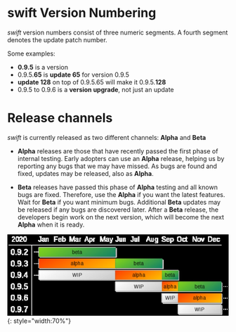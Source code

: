 <!--
    SPDX-FileCopyrightText: Copyright (C) swift Project Community / Contributors
    SPDX-License-Identifier: GFDL-1.3-only
-->

# swift Version Numbering

*swift* version numbers consist of three numeric segments. A fourth segment denotes the update patch number.

Some examples:

- **0.9.5** is a version
- 0.9.5.**65** is **update 65** for version 0.9.5
- **update 128** on top of 0.9.5.65 will make it 0.9.5.**128**
- 0.9.5 to 0.9.6 is a **version upgrade**, not just an update

# Release channels

*swift* is currently released as two different channels: **Alpha** and **Beta**

- **Alpha** releases are those that have recently passed the first phase of internal testing.
Early adopters can use an **Alpha** release, helping us by reporting any bugs that we may have missed.
As bugs are found and fixed, updates may be released, also as **Alpha**.

- **Beta** releases have passed this phase of **Alpha** testing and all known bugs are fixed.
Therefore, use the **Alpha** if you want the latest features. Wait for **Beta** if you want minimum bugs.
Additional **Beta** updates may be released if any bugs are discovered later.
After a **Beta** release, the developers begin work on the next version, which will become the next **Alpha** when it is ready.

![](./../../img/release_schedule.jpg){: style="width:70%"}
